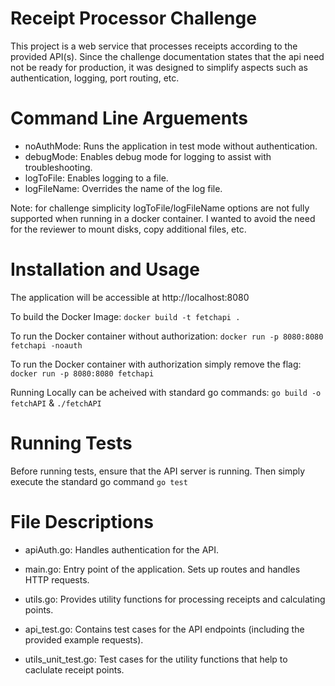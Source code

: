 # Receipt Processor Challenge

This project is a web service that processes receipts according to the provided API(s). Since the challenge documentation states that the api need not be ready for production, it was designed to simplify aspects such as authentication, logging, port routing, etc.

# Command Line Arguements

- noAuthMode: Runs the application in test mode without authentication.
- debugMode: Enables debug mode for logging to assist with troubleshooting.
- logToFile: Enables logging to a file.
- logFileName: Overrides the name of the log file.

Note: for challenge simplicity logToFile/logFileName options are not fully supported when running in a docker container. I wanted to avoid the need for the reviewer to mount disks, copy additional files, etc.

# Installation and Usage

The application will be accessible at http://localhost:8080

To build the Docker Image: `docker build -t fetchapi .`

To run the Docker container without authorization: `docker run -p 8080:8080 fetchapi -noauth`

To run the Docker container with authorization simply remove the flag: `docker run -p 8080:8080 fetchapi`

Running Locally can be acheived with standard go commands: `go build -o fetchAPI` & `./fetchAPI`

# Running Tests

Before running tests, ensure that the API server is running. Then simply execute the standard go command `go test`

# File Descriptions

- apiAuth.go: Handles authentication for the API.
- main.go: Entry point of the application. Sets up routes and handles HTTP requests.
- utils.go: Provides utility functions for processing receipts and calculating points.

- api_test.go: Contains test cases for the API endpoints (including the provided example requests).
- utils_unit_test.go: Test cases for the utility functions that help to caclulate receipt points.
